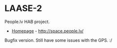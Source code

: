 LAASE-2
===
People.lv HAB project. 
* [Homepage](http://space.people.lv/) - http://space.people.lv/

 
Bugfix version. Still have some issues with the GPS. :/ 